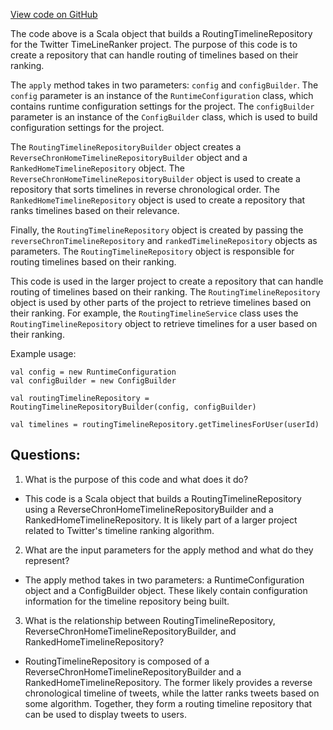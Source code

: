 [View code on GitHub](https://github.com/misbahsy/the-algorithm/timelineranker/server/src/main/scala/com/twitter/timelineranker/repository/RoutingTimelineRepositoryBuilder.scala)

The code above is a Scala object that builds a RoutingTimelineRepository for the Twitter TimeLineRanker project. The purpose of this code is to create a repository that can handle routing of timelines based on their ranking. 

The `apply` method takes in two parameters: `config` and `configBuilder`. The `config` parameter is an instance of the `RuntimeConfiguration` class, which contains runtime configuration settings for the project. The `configBuilder` parameter is an instance of the `ConfigBuilder` class, which is used to build configuration settings for the project.

The `RoutingTimelineRepositoryBuilder` object creates a `ReverseChronHomeTimelineRepositoryBuilder` object and a `RankedHomeTimelineRepository` object. The `ReverseChronHomeTimelineRepositoryBuilder` object is used to create a repository that sorts timelines in reverse chronological order. The `RankedHomeTimelineRepository` object is used to create a repository that ranks timelines based on their relevance.

Finally, the `RoutingTimelineRepository` object is created by passing the `reverseChronTimelineRepository` and `rankedTimelineRepository` objects as parameters. The `RoutingTimelineRepository` object is responsible for routing timelines based on their ranking.

This code is used in the larger project to create a repository that can handle routing of timelines based on their ranking. The `RoutingTimelineRepository` object is used by other parts of the project to retrieve timelines based on their ranking. For example, the `RoutingTimelineService` class uses the `RoutingTimelineRepository` object to retrieve timelines for a user based on their ranking.

Example usage:

```
val config = new RuntimeConfiguration
val configBuilder = new ConfigBuilder

val routingTimelineRepository = RoutingTimelineRepositoryBuilder(config, configBuilder)

val timelines = routingTimelineRepository.getTimelinesForUser(userId)
```
## Questions: 
 1. What is the purpose of this code and what does it do?
- This code is a Scala object that builds a RoutingTimelineRepository using a ReverseChronHomeTimelineRepositoryBuilder and a RankedHomeTimelineRepository. It is likely part of a larger project related to Twitter's timeline ranking algorithm.

2. What are the input parameters for the apply method and what do they represent?
- The apply method takes in two parameters: a RuntimeConfiguration object and a ConfigBuilder object. These likely contain configuration information for the timeline repository being built.

3. What is the relationship between RoutingTimelineRepository, ReverseChronHomeTimelineRepositoryBuilder, and RankedHomeTimelineRepository?
- RoutingTimelineRepository is composed of a ReverseChronHomeTimelineRepositoryBuilder and a RankedHomeTimelineRepository. The former likely provides a reverse chronological timeline of tweets, while the latter ranks tweets based on some algorithm. Together, they form a routing timeline repository that can be used to display tweets to users.